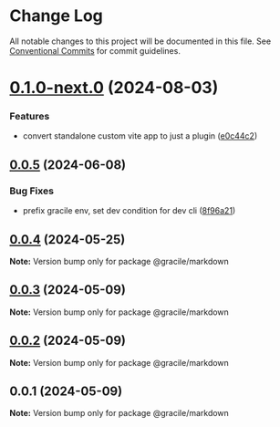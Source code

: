 # Change Log

All notable changes to this project will be documented in this file.
See [Conventional Commits](https://conventionalcommits.org) for commit guidelines.

# [0.1.0-next.0](https://github.com/gracile-web/gracile/compare/@gracile/markdown@0.0.5...@gracile/markdown@0.1.0-next.0) (2024-08-03)

### Features

* convert standalone custom vite app to just a plugin ([e0c44c2](https://github.com/gracile-web/gracile/commit/e0c44c29a8221f652256ad3f120626512e579f32))

## [0.0.5](https://github.com/gracile-web/gracile/compare/@gracile/markdown@0.0.4...@gracile/markdown@0.0.5) (2024-06-08)

### Bug Fixes

* prefix gracile env, set dev condition for dev cli ([8f96a21](https://github.com/gracile-web/gracile/commit/8f96a2175c6d554a9e21126bdb023248a40c5647))

## [0.0.4](https://github.com/gracile-web/gracile/compare/@gracile/markdown@0.0.3...@gracile/markdown@0.0.4) (2024-05-25)

**Note:** Version bump only for package @gracile/markdown

## [0.0.3](https://github.com/gracile-web/gracile/compare/@gracile/markdown@0.0.2...@gracile/markdown@0.0.3) (2024-05-09)

**Note:** Version bump only for package @gracile/markdown

## [0.0.2](https://github.com/gracile-web/gracile/compare/@gracile/markdown@0.0.1...@gracile/markdown@0.0.2) (2024-05-09)

**Note:** Version bump only for package @gracile/markdown

## 0.0.1 (2024-05-09)

**Note:** Version bump only for package @gracile/markdown
